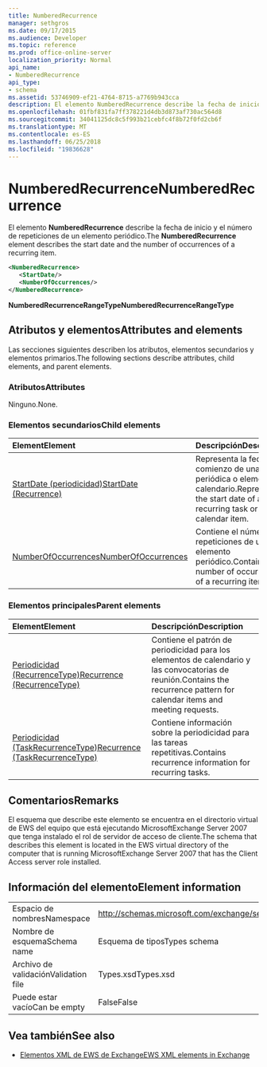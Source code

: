 ```yaml
---
title: NumberedRecurrence
manager: sethgros
ms.date: 09/17/2015
ms.audience: Developer
ms.topic: reference
ms.prod: office-online-server
localization_priority: Normal
api_name:
- NumberedRecurrence
api_type:
- schema
ms.assetid: 53746909-ef21-4764-8715-a7769b943cca
description: El elemento NumberedRecurrence describe la fecha de inicio y el número de repeticiones de un elemento periódico.
ms.openlocfilehash: 01fbf831fa7ff378221d4db3d873af730ac564d8
ms.sourcegitcommit: 34041125dc8c5f993b21cebfc4f8b72f0fd2cb6f
ms.translationtype: MT
ms.contentlocale: es-ES
ms.lasthandoff: 06/25/2018
ms.locfileid: "19836628"
---
```

# <a name="numberedrecurrence"></a><span data-ttu-id="c8848-103">NumberedRecurrence</span><span class="sxs-lookup"><span data-stu-id="c8848-103">NumberedRecurrence</span></span>

<span data-ttu-id="c8848-104">El elemento **NumberedRecurrence** describe la fecha de inicio y el número de repeticiones de un elemento periódico.</span><span class="sxs-lookup"><span data-stu-id="c8848-104">The **NumberedRecurrence** element describes the start date and the number of occurrences of a recurring item.</span></span> 
  
```xml
<NumberedRecurrence>
   <StartDate/>
   <NumberOfOccurrences/>
</NumberedRecurrence>
```

 <span data-ttu-id="c8848-105">**NumberedRecurrenceRangeType**</span><span class="sxs-lookup"><span data-stu-id="c8848-105">**NumberedRecurrenceRangeType**</span></span>
## <a name="attributes-and-elements"></a><span data-ttu-id="c8848-106">Atributos y elementos</span><span class="sxs-lookup"><span data-stu-id="c8848-106">Attributes and elements</span></span>

<span data-ttu-id="c8848-107">Las secciones siguientes describen los atributos, elementos secundarios y elementos primarios.</span><span class="sxs-lookup"><span data-stu-id="c8848-107">The following sections describe attributes, child elements, and parent elements.</span></span>
  
### <a name="attributes"></a><span data-ttu-id="c8848-108">Atributos</span><span class="sxs-lookup"><span data-stu-id="c8848-108">Attributes</span></span>

<span data-ttu-id="c8848-109">Ninguno.</span><span class="sxs-lookup"><span data-stu-id="c8848-109">None.</span></span>
  
### <a name="child-elements"></a><span data-ttu-id="c8848-110">Elementos secundarios</span><span class="sxs-lookup"><span data-stu-id="c8848-110">Child elements</span></span>

|<span data-ttu-id="c8848-111">**Element**</span><span class="sxs-lookup"><span data-stu-id="c8848-111">**Element**</span></span>|<span data-ttu-id="c8848-112">**Descripción**</span><span class="sxs-lookup"><span data-stu-id="c8848-112">**Description**</span></span>|
|:-----|:-----|
|[<span data-ttu-id="c8848-113">StartDate (periodicidad)</span><span class="sxs-lookup"><span data-stu-id="c8848-113">StartDate (Recurrence)</span></span>](startdate-recurrence.md) <br/> |<span data-ttu-id="c8848-114">Representa la fecha de comienzo de una tarea periódica o elemento de calendario.</span><span class="sxs-lookup"><span data-stu-id="c8848-114">Represents the start date of a recurring task or calendar item.</span></span>  <br/> |
|[<span data-ttu-id="c8848-115">NumberOfOccurrences</span><span class="sxs-lookup"><span data-stu-id="c8848-115">NumberOfOccurrences</span></span>](numberofoccurrences.md) <br/> |<span data-ttu-id="c8848-116">Contiene el número de repeticiones de un elemento periódico.</span><span class="sxs-lookup"><span data-stu-id="c8848-116">Contains the number of occurrences of a recurring item.</span></span>  <br/> |
   
### <a name="parent-elements"></a><span data-ttu-id="c8848-117">Elementos principales</span><span class="sxs-lookup"><span data-stu-id="c8848-117">Parent elements</span></span>

|<span data-ttu-id="c8848-118">**Element**</span><span class="sxs-lookup"><span data-stu-id="c8848-118">**Element**</span></span>|<span data-ttu-id="c8848-119">**Descripción**</span><span class="sxs-lookup"><span data-stu-id="c8848-119">**Description**</span></span>|
|:-----|:-----|
|[<span data-ttu-id="c8848-120">Periodicidad (RecurrenceType)</span><span class="sxs-lookup"><span data-stu-id="c8848-120">Recurrence (RecurrenceType)</span></span>](recurrence-recurrencetype.md) <br/> |<span data-ttu-id="c8848-121">Contiene el patrón de periodicidad para los elementos de calendario y las convocatorias de reunión.</span><span class="sxs-lookup"><span data-stu-id="c8848-121">Contains the recurrence pattern for calendar items and meeting requests.</span></span>  <br/> |
|[<span data-ttu-id="c8848-122">Periodicidad (TaskRecurrenceType)</span><span class="sxs-lookup"><span data-stu-id="c8848-122">Recurrence (TaskRecurrenceType)</span></span>](recurrence-taskrecurrencetype.md) <br/> |<span data-ttu-id="c8848-123">Contiene información sobre la periodicidad para las tareas repetitivas.</span><span class="sxs-lookup"><span data-stu-id="c8848-123">Contains recurrence information for recurring tasks.</span></span>  <br/> |
   
## <a name="remarks"></a><span data-ttu-id="c8848-124">Comentarios</span><span class="sxs-lookup"><span data-stu-id="c8848-124">Remarks</span></span>

<span data-ttu-id="c8848-125">El esquema que describe este elemento se encuentra en el directorio virtual de EWS del equipo que está ejecutando MicrosoftExchange Server 2007 que tenga instalado el rol de servidor de acceso de cliente.</span><span class="sxs-lookup"><span data-stu-id="c8848-125">The schema that describes this element is located in the EWS virtual directory of the computer that is running MicrosoftExchange Server 2007 that has the Client Access server role installed.</span></span>
  
## <a name="element-information"></a><span data-ttu-id="c8848-126">Información del elemento</span><span class="sxs-lookup"><span data-stu-id="c8848-126">Element information</span></span>

|||
|:-----|:-----|
|<span data-ttu-id="c8848-127">Espacio de nombres</span><span class="sxs-lookup"><span data-stu-id="c8848-127">Namespace</span></span>  <br/> |http://schemas.microsoft.com/exchange/services/2006/types  <br/> |
|<span data-ttu-id="c8848-128">Nombre de esquema</span><span class="sxs-lookup"><span data-stu-id="c8848-128">Schema name</span></span>  <br/> |<span data-ttu-id="c8848-129">Esquema de tipos</span><span class="sxs-lookup"><span data-stu-id="c8848-129">Types schema</span></span>  <br/> |
|<span data-ttu-id="c8848-130">Archivo de validación</span><span class="sxs-lookup"><span data-stu-id="c8848-130">Validation file</span></span>  <br/> |<span data-ttu-id="c8848-131">Types.xsd</span><span class="sxs-lookup"><span data-stu-id="c8848-131">Types.xsd</span></span>  <br/> |
|<span data-ttu-id="c8848-132">Puede estar vacío</span><span class="sxs-lookup"><span data-stu-id="c8848-132">Can be empty</span></span>  <br/> |<span data-ttu-id="c8848-133">False</span><span class="sxs-lookup"><span data-stu-id="c8848-133">False</span></span>  <br/> |
   
## <a name="see-also"></a><span data-ttu-id="c8848-134">Vea también</span><span class="sxs-lookup"><span data-stu-id="c8848-134">See also</span></span>



- [<span data-ttu-id="c8848-135">Elementos XML de EWS de Exchange</span><span class="sxs-lookup"><span data-stu-id="c8848-135">EWS XML elements in Exchange</span></span>](ews-xml-elements-in-exchange.md)

